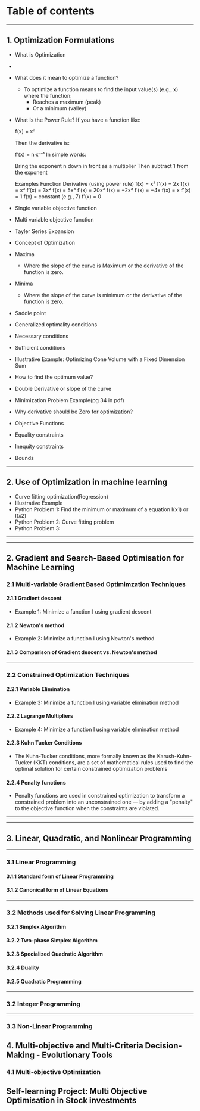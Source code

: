 # Table of contents

----

## 1. Optimization Formulations

- What is Optimization
- 
- What does it mean to optimize a function?
  - To optimize a function means to find the input value(s) (e.g., x) where the function:
    - Reaches a maximum (peak)
    - Or a minimum (valley)

- What Is the Power Rule?
   If you have a function like:

   f(x) = xⁿ

   Then the derivative is:

   f′(x) = n·xⁿ⁻¹
   In simple words:

   Bring the exponent n down in front as a multiplier
   Then subtract 1 from the exponent

   Examples
    Function	Derivative (using power rule)
    f(x) = x²	f′(x) = 2x
    f(x) = x³	f′(x) = 3x²
    f(x) = 5x⁴	f′(x) = 20x³
    f(x) = −2x²	f′(x) = −4x
    f(x) = x	f′(x) = 1
    f(x) = constant (e.g., 7)	f′(x) = 0

- Single variable objective function 
- Multi variable objective function
- Tayler Series Expansion
- Concept of Optimization
- Maxima
  - Where the slope of the curve is Maximum or the derivative of the function is zero.
- Minima
  - Where the slope of the curve is minimum or the derivative of the function is zero.
- Saddle point
- Generalized optimality conditions
- Necessary conditions
- Sufficient conditions
- Illustrative Example: Optimizing Cone Volume with a Fixed Dimension Sum
- How to find the optimum value?
- Double Derivative or slope of the curve
- Minimization Problem Example(pg 34 in pdf)
- Why derivative should be Zero for optimization?
- Objective Functions
- Equality constraints
- Inequity constraints
- Bounds
 
 ----
 
## 2. Use of Optimization in machine learning
- Curve fitting optimization(Regression)
- Illustrative Example
- Python Problem 1: Find the minimum or maximum of a equation I(x1) or I(x2)
- Python Problem 2: Curve fitting problem
- Python Problem 3: 
----
----

## 2. Gradient and Search-Based Optimisation for Machine Learning

### 2.1 Multi-variable Gradient Based Optimimzation Techniques

#### 2.1.1 Gradient descent
- Example 1: Minimize a function I using gradient descent
#### 2.1.2 Newton's method
- Example 2: Minimize a function I using Newton's method
#### 2.1.3 Comparison of Gradient descent vs. Newton's method
    
----

### 2.2 Constrained Optimization Techniques

#### 2.2.1 Variable Elimination
- Example 3: Minimize a function I using variable elimination method

#### 2.2.2 Lagrange Multipliers
- Example 4: Minimize a function I using variable elimination method
#### 2.2.3 Kuhn Tucker Conditions
- The Kuhn-Tucker conditions, more formally known as the Karush-Kuhn-Tucker (KKT) conditions,
are a set of mathematical rules used to find the optimal solution for certain constrained optimization problems
#### 2.2.4 Penalty functions
- Penalty functions are used in constrained optimization to transform a constrained problem into an 
unconstrained one — by adding a "penalty" to the objective function when the constraints are violated.

----
----

## 3. Linear, Quadratic, and Nonlinear Programming
----
### 3.1 Linear Programming
#### 3.1.1 Standard form of Linear Programming
#### 3.1.2 Canonical form of Linear Equations
----
### 3.2 Methods used for Solving Linear Programming
#### 3.2.1 Simplex Algorithm
#### 3.2.2 Two-phase Simplex Algorithm
#### 3.2.3 Specialized Quadratic Algorithm
#### 3.2.4 Duality
#### 3.2.5 Quadratic Programming
----
### 3.2 Integer Programming
----
### 3.3 Non-Linear Programming

## 4. Multi-objective and Multi-Criteria Decision-Making - Evolutionary Tools

### 4.1 Multi-objective Optimization

## Self-learning Project: Multi Objective Optimisation in Stock investments
